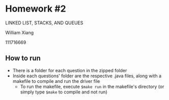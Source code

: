 # Homework #2

LINKED LIST, STACKS, AND QUEUES

William Xiang

111716669



## How to run

* There is a folder for each question in the zipped folder
* Inside each questions' folder are the respective .java files, along with a makefile to compile and run the driver file
  * To run the makefile, execute `$make run` in the makefile's directory (or simply type `$make` to compile and not run)

